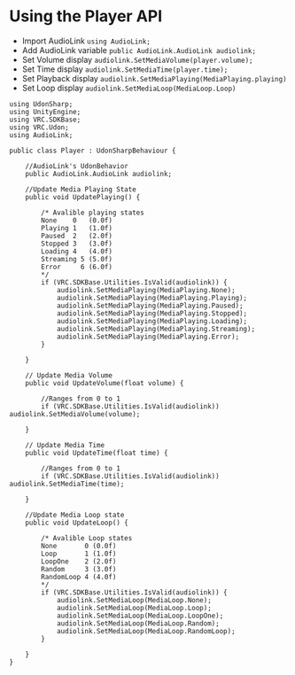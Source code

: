 # Using the Player API

- Import AudioLink `using AudioLink;`
- Add AudioLink variable `public AudioLink.AudioLink audiolink;`
- Set Volume display `audiolink.SetMediaVolume(player.volume);`
- Set Time display `audiolink.SetMediaTime(player.time);`
- Set Playback display `audiolink.SetMediaPlaying(MediaPlaying.playing)`
- Set Loop display `audiolink.SetMediaLoop(MediaLoop.Loop)`

```
using UdonSharp;
using UnityEngine;
using VRC.SDKBase;
using VRC.Udon;
using AudioLink;

public class Player : UdonSharpBehaviour {

    //AudioLink's UdonBehavior
    public AudioLink.AudioLink audiolink;

    //Update Media Playing State
    public void UpdatePlaying() {

        /* Avalible playing states
        None    0   (0.0f)
        Playing 1   (1.0f)
        Paused  2   (2.0f)
        Stopped 3   (3.0f)
        Loading 4   (4.0f)
        Streaming 5 (5.0f)
        Error     6 (6.0f)
        */
        if (VRC.SDKBase.Utilities.IsValid(audiolink)) {
            audiolink.SetMediaPlaying(MediaPlaying.None);
            audiolink.SetMediaPlaying(MediaPlaying.Playing);
            audiolink.SetMediaPlaying(MediaPlaying.Paused);
            audiolink.SetMediaPlaying(MediaPlaying.Stopped);
            audiolink.SetMediaPlaying(MediaPlaying.Loading);
            audiolink.SetMediaPlaying(MediaPlaying.Streaming);
            audiolink.SetMediaPlaying(MediaPlaying.Error);
        }

    }

    // Update Media Volume
    public void UpdateVolume(float volume) {

        //Ranges from 0 to 1
        if (VRC.SDKBase.Utilities.IsValid(audiolink)) audiolink.SetMediaVolume(volume);

    }

    // Update Media Time
    public void UpdateTime(float time) {

        //Ranges from 0 to 1
        if (VRC.SDKBase.Utilities.IsValid(audiolink)) audiolink.SetMediaTime(time);

    }

    //Update Media Loop state
    public void UpdateLoop() {

        /* Avalible Loop states
        None       0 (0.0f)
        Loop       1 (1.0f)
        LoopOne    2 (2.0f)
        Random     3 (3.0f)
        RandomLoop 4 (4.0f)
        */
        if (VRC.SDKBase.Utilities.IsValid(audiolink)) {
            audiolink.SetMediaLoop(MediaLoop.None);
            audiolink.SetMediaLoop(MediaLoop.Loop);
            audiolink.SetMediaLoop(MediaLoop.LoopOne);
            audiolink.SetMediaLoop(MediaLoop.Random);
            audiolink.SetMediaLoop(MediaLoop.RandomLoop);
        }

    }
}
```